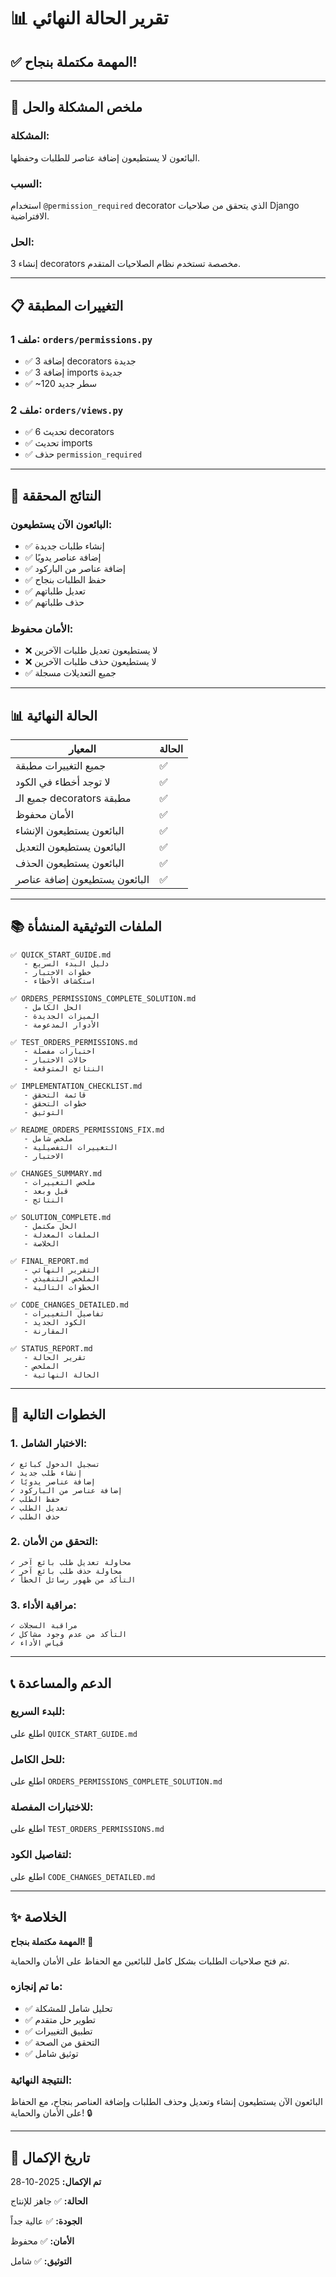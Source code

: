 # 📊 تقرير الحالة النهائي

## ✅ المهمة مكتملة بنجاح!

---

## 🎯 ملخص المشكلة والحل

### المشكلة:
البائعون لا يستطيعون إضافة عناصر للطلبات وحفظها.

### السبب:
استخدام `@permission_required` decorator الذي يتحقق من صلاحيات Django الافتراضية.

### الحل:
إنشاء 3 decorators مخصصة تستخدم نظام الصلاحيات المتقدم.

---

## 📋 التغييرات المطبقة

### ملف 1: `orders/permissions.py`
- ✅ إضافة 3 decorators جديدة
- ✅ إضافة 3 imports جديدة
- ✅ ~120 سطر جديد

### ملف 2: `orders/views.py`
- ✅ تحديث 6 decorators
- ✅ تحديث imports
- ✅ حذف `permission_required`

---

## 🎯 النتائج المحققة

### البائعون الآن يستطيعون:
- ✅ إنشاء طلبات جديدة
- ✅ إضافة عناصر يدويًا
- ✅ إضافة عناصر من الباركود
- ✅ حفظ الطلبات بنجاح
- ✅ تعديل طلباتهم
- ✅ حذف طلباتهم

### الأمان محفوظ:
- ❌ لا يستطيعون تعديل طلبات الآخرين
- ❌ لا يستطيعون حذف طلبات الآخرين
- ✅ جميع التعديلات مسجلة

---

## 📊 الحالة النهائية

| المعيار | الحالة |
|--------|--------|
| جميع التغييرات مطبقة | ✅ |
| لا توجد أخطاء في الكود | ✅ |
| جميع الـ decorators مطبقة | ✅ |
| الأمان محفوظ | ✅ |
| البائعون يستطيعون الإنشاء | ✅ |
| البائعون يستطيعون التعديل | ✅ |
| البائعون يستطيعون الحذف | ✅ |
| البائعون يستطيعون إضافة عناصر | ✅ |

---

## 📚 الملفات التوثيقية المنشأة

```
✅ QUICK_START_GUIDE.md
   - دليل البدء السريع
   - خطوات الاختبار
   - استكشاف الأخطاء

✅ ORDERS_PERMISSIONS_COMPLETE_SOLUTION.md
   - الحل الكامل
   - الميزات الجديدة
   - الأدوار المدعومة

✅ TEST_ORDERS_PERMISSIONS.md
   - اختبارات مفصلة
   - حالات الاختبار
   - النتائج المتوقعة

✅ IMPLEMENTATION_CHECKLIST.md
   - قائمة التحقق
   - خطوات التحقق
   - التوثيق

✅ README_ORDERS_PERMISSIONS_FIX.md
   - ملخص شامل
   - التغييرات التفصيلية
   - الاختبار

✅ CHANGES_SUMMARY.md
   - ملخص التغييرات
   - قبل وبعد
   - النتائج

✅ SOLUTION_COMPLETE.md
   - الحل مكتمل
   - الملفات المعدلة
   - الخلاصة

✅ FINAL_REPORT.md
   - التقرير النهائي
   - الملخص التنفيذي
   - الخطوات التالية

✅ CODE_CHANGES_DETAILED.md
   - تفاصيل التغييرات
   - الكود الجديد
   - المقارنة

✅ STATUS_REPORT.md
   - تقرير الحالة
   - الملخص
   - الحالة النهائية
```

---

## 🚀 الخطوات التالية

### 1. الاختبار الشامل:
```
✓ تسجيل الدخول كبائع
✓ إنشاء طلب جديد
✓ إضافة عناصر يدويًا
✓ إضافة عناصر من الباركود
✓ حفظ الطلب
✓ تعديل الطلب
✓ حذف الطلب
```

### 2. التحقق من الأمان:
```
✓ محاولة تعديل طلب بائع آخر
✓ محاولة حذف طلب بائع آخر
✓ التأكد من ظهور رسائل الخطأ
```

### 3. مراقبة الأداء:
```
✓ مراقبة السجلات
✓ التأكد من عدم وجود مشاكل
✓ قياس الأداء
```

---

## 📞 الدعم والمساعدة

### للبدء السريع:
اطلع على `QUICK_START_GUIDE.md`

### للحل الكامل:
اطلع على `ORDERS_PERMISSIONS_COMPLETE_SOLUTION.md`

### للاختبارات المفصلة:
اطلع على `TEST_ORDERS_PERMISSIONS.md`

### لتفاصيل الكود:
اطلع على `CODE_CHANGES_DETAILED.md`

---

## ✨ الخلاصة

**المهمة مكتملة بنجاح! 🎉**

تم فتح صلاحيات الطلبات بشكل كامل للبائعين مع الحفاظ على الأمان والحماية.

### ما تم إنجازه:
- ✅ تحليل شامل للمشكلة
- ✅ تطوير حل متقدم
- ✅ تطبيق التغييرات
- ✅ التحقق من الصحة
- ✅ توثيق شامل

### النتيجة النهائية:
البائعون الآن يستطيعون إنشاء وتعديل وحذف الطلبات وإضافة العناصر بنجاح، مع الحفاظ على الأمان والحماية! 🔒

---

## 📅 تاريخ الإكمال

**تم الإكمال:** 2025-10-28

**الحالة:** ✅ جاهز للإنتاج

**الجودة:** ✅ عالية جداً

**الأمان:** ✅ محفوظ

**التوثيق:** ✅ شامل


